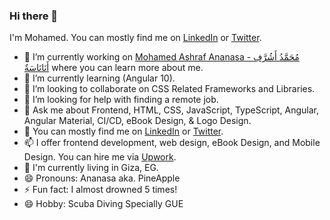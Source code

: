 ### Hi there 👋

I'm Mohamed. You can mostly find me on [LinkedIn](https://www.linkedin.com/in/ananasa) or [Twitter](https://twitter.com/@MohAshAnanasa).

- 👔 I’m currently working on [Mohamed Ashraf Ananasa - مُحَمَّدُ أَشُرَّفِ أَنَانَاسَةٌ](http://www.mohamedashraf.com) where you can learn more about me.
- 🌱 I’m currently learning (Angular 10).
- 👯 I’m looking to collaborate on CSS Related Frameworks and Libraries.
- 🤔 I’m looking for help with finding a remote job.
- 🔭 Ask me about Frontend, HTML, CSS, JavaScript, TypeScript, Angular, Angular Material, CI/CD, eBook Design, & Logo Design.
- 💬 You can mostly find me on [LinkedIn](https://www.linkedin.com/in/ananasa) or [Twitter](https://twitter.com/@MohAshAnanasa).
- 📫 I offer frontend development, web design, eBook Design, and Mobile Design. You can hire me via [Upwork](https://www.upwork.com/freelancers/~0107e10c5309db194c).
- 📍 I'm currently living in Giza, EG.
- 😄 Pronouns: Ananasa aka. PineApple
- ⚡ Fun fact: I almost drowned 5 times!
- 😄 Hobby: Scuba Diving Specially GUE

<!--
**Ananasa/Ananasa** is a ✨ _special_ ✨ repository because its `README.md` (this file) appears on your GitHub profile.

Here are some ideas to get you started:

- 🔭 I’m currently working on ...
- 🌱 I’m currently learning ...
- 👯 I’m looking to collaborate on ...
- 🤔 I’m looking for help with ...
- 💬 Ask me about ...
- 📫 How to reach me: ...
- 😄 Pronouns: ...
- ⚡ Fun fact: ...
-->
